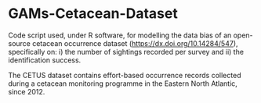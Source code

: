 # GAMs-Cetacean-Dataset
Code script used, under R software, for modelling the data bias of an open-source cetacean occurrence dataset (https://dx.doi.org/10.14284/547), specifically on: i) the number of sightings recorded per survey and ii) the identification success.

The CETUS dataset contains effort-based occurrence records collected during a cetacean monitoring programme in the Eastern North Atlantic, since 2012.
